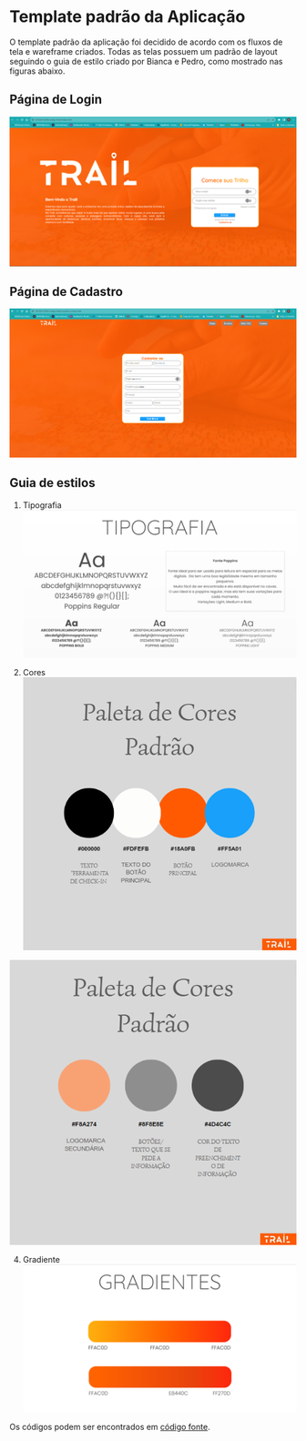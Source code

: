 # Template padrão da Aplicação

O template padrão da aplicação foi decidido de acordo com os fluxos de tela e wareframe criados.
Todas as telas possuem um padrão de layout seguindo o guia de estilo criado por Bianca e Pedro, como mostrado nas figuras abaixo.

## Página de Login
![image](https://github.com/ICEI-PUC-Minas-PMV-ADS/TRAIL-Ferramenta-de-check-in--T6--Grupo-01/blob/main/documentos/img/Template-PaginaInicial.png)

## Página de Cadastro
![image](https://github.com/ICEI-PUC-Minas-PMV-ADS/TRAIL-Ferramenta-de-check-in--T6--Grupo-01/blob/main/documentos/img/Template-PaginaCadastro.png)

## Guia de estilos
1. Tipografia
![image](https://github.com/ICEI-PUC-Minas-PMV-ADS/TRAIL-Ferramenta-de-check-in--T6--Grupo-01/blob/main/documentos/img/Tipografia-Poppins.png)

2. Cores
![image](https://github.com/ICEI-PUC-Minas-PMV-ADS/TRAIL-Ferramenta-de-check-in--T6--Grupo-01/blob/main/documentos/img/paletadecores-novo1.png)

![image](https://github.com/ICEI-PUC-Minas-PMV-ADS/TRAIL-Ferramenta-de-check-in--T6--Grupo-01/blob/main/documentos/img/paletadecores-novo2.png)

4. Gradiente
![image](https://github.com/ICEI-PUC-Minas-PMV-ADS/TRAIL-Ferramenta-de-check-in--T6--Grupo-01/blob/main/documentos/img/Cores-Gradiente.png)



Os códigos podem ser encontrados em [código fonte](https://github.com/ICEI-PUC-Minas-PMV-ADS/TRAIL-Ferramenta-de-check-in--T6--Grupo-01/tree/main/codigo-fonte).


